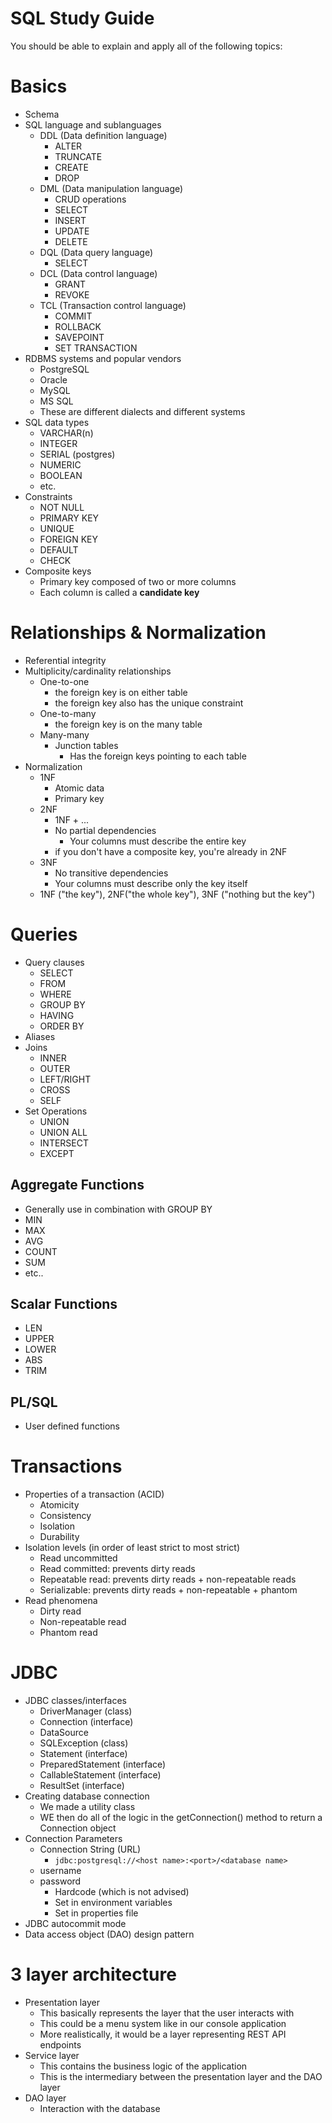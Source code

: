 # SQL Study Guide

You should be able to explain and apply all of the following topics:

# Basics
- Schema
- SQL language and sublanguages
    - DDL (Data definition language)
        - ALTER
        - TRUNCATE
        - CREATE
        - DROP
    - DML (Data manipulation language)
        - CRUD operations
        - SELECT
        - INSERT
        - UPDATE
        - DELETE
    - DQL (Data query language)
        - SELECT
    - DCL (Data control language)
        - GRANT
        - REVOKE
    - TCL (Transaction control language)
        - COMMIT
        - ROLLBACK
        - SAVEPOINT
        - SET TRANSACTION
- RDBMS systems and popular vendors
    - PostgreSQL
    - Oracle
    - MySQL
    - MS SQL
    - These are different dialects and different systems
- SQL data types
    - VARCHAR(n)
    - INTEGER
    - SERIAL (postgres)
    - NUMERIC
    - BOOLEAN
    - etc.
- Constraints
    - NOT NULL
    - PRIMARY KEY
    - UNIQUE
    - FOREIGN KEY
    - DEFAULT
    - CHECK
- Composite keys
    - Primary key composed of two or more columns
    - Each column is called a **candidate key**

# Relationships & Normalization
- Referential integrity
- Multiplicity/cardinality relationships
    - One-to-one
        - the foreign key is on either table
        - the foreign key also has the unique constraint
    - One-to-many
        - the foreign key is on the many table
    - Many-many
        - Junction tables
            - Has the foreign keys pointing to each table
- Normalization
    - 1NF 
        - Atomic data
        - Primary key
    - 2NF
        - 1NF + ...
        - No partial dependencies
            - Your columns must describe the entire key
        - if you don't have a composite key, you're already in 2NF
    - 3NF
        - No transitive dependencies
        - Your columns must describe only the key itself
    - 1NF ("the key"), 2NF("the whole key"), 3NF ("nothing but the key")

# Queries
- Query clauses
    - SELECT
    - FROM
    - WHERE
    - GROUP BY
    - HAVING
    - ORDER BY
- Aliases
- Joins
    - INNER
    - OUTER
    - LEFT/RIGHT
    - CROSS
    - SELF
- Set Operations
    - UNION
    - UNION ALL
    - INTERSECT
    - EXCEPT

## Aggregate Functions
- Generally use in combination with GROUP BY
- MIN
- MAX
- AVG
- COUNT
- SUM
- etc..

## Scalar Functions
- LEN
- UPPER
- LOWER
- ABS
- TRIM

## PL/SQL
- User defined functions

# Transactions
- Properties of a transaction (ACID)
    - Atomicity
    - Consistency
    - Isolation
    - Durability
- Isolation levels (in order of least strict to most strict)
    - Read uncommitted 
    - Read committed: prevents dirty reads
    - Repeatable read: prevents dirty reads + non-repeatable reads
    - Serializable: prevents dirty reads + non-repeatable + phantom
- Read phenomena
    - Dirty read
    - Non-repeatable read
    - Phantom read

# JDBC
- JDBC classes/interfaces
    - DriverManager (class)
    - Connection (interface)
    - DataSource
    - SQLException (class)
    - Statement (interface)
    - PreparedStatement (interface)
    - CallableStatement (interface)
    - ResultSet (interface)
- Creating database connection
    - We made a utility class
    - WE then do all of the logic in the getConnection() method to return a Connection object
- Connection Parameters
    - Connection String (URL)
        - `jdbc:postgresql://<host name>:<port>/<database name>`
    - username
    - password
        - Hardcode (which is not advised)
        - Set in environment variables
        - Set in properties file
- JDBC autocommit mode
- Data access object (DAO) design pattern

# 3 layer architecture
- Presentation layer
    - This basically represents the layer that the user interacts with
    - This could be a menu system like in our console application
    - More realistically, it would be a layer representing REST API endpoints
- Service layer
    - This contains the business logic of the application
    - This is the intermediary between the presentation layer and the DAO layer
- DAO layer
    - Interaction with the database
